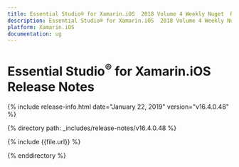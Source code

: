```yaml
---
title: Essential Studio® for Xamarin.iOS  2018 Volume 4 Weekly Nuget  Release Notes  
description: Essential Studio® for Xamarin.iOS  2018 Volume 4 Weekly Nuget  Release Notes  
platform: Xamarin.iOS
documentation: ug
---
```


# Essential Studio<sup>®</sup> for Xamarin.iOS  Release Notes  

{% include release-info.html date="January 22, 2019"  version="v16.4.0.48" %} 


{% directory path: _includes/release-notes/v16.4.0.48 %}

{% include {{file.url}} %}

{% enddirectory %}